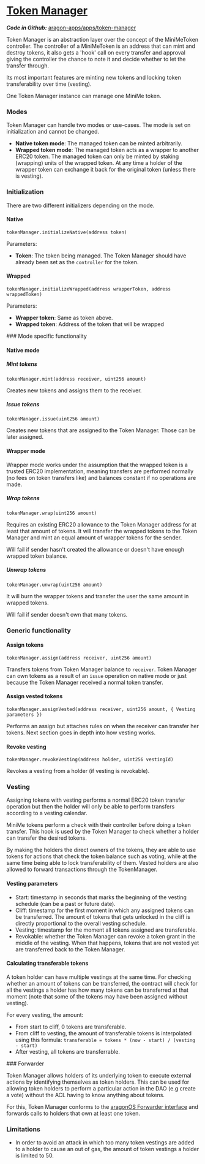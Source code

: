 # [Token Manager](https://github.com/aragon/aragon-apps/tree/master/apps/token-manager)

_**Code in Github:**_ [aragon-apps/apps/token-manager](https://github.com/aragon/aragon-apps/tree/master/apps/token-manager)

Token Manager is an abstraction layer over the concept of the MiniMeToken controller. The controller of a MiniMeToken is an address that can mint and destroy tokens, it also gets a 'hook' call on every transfer and approval giving the controller the chance to note it and decide whether to let the transfer through.

Its most important features are minting new tokens and locking token transferability over time (vesting).

One Token Manager instance can manage one MiniMe token.

### Modes

Token Manager can handle two modes or use-cases. The mode is set on initialization and cannot be changed.

- **Native token mode**: The managed token can be minted arbitrarily.
- **Wrapped token mode**: The managed token acts as a wrapper to another ERC20 token. The managed token can only be minted by staking (wrapping) units of the wrapped token. At any time a holder of the wrapper token can exchange it back for the original token (unless there is vesting).


### Initialization

There are two different initializers depending on the mode.

#### Native
```
tokenManager.initializeNative(address token)
```

Parameters:

- **Token**: The token being managed. The Token Manager should have already been set as the `controller` for the token.

#### Wrapped
```
tokenManager.initializeWrapped(address wrapperToken, address wrappedToken)
```

Parameters:

- **Wrapper token**: Same as token above.
- **Wrapped token**: Address of the token that will be wrapped

### Mode specific functionality

#### Native mode

##### Mint tokens
```
tokenManager.mint(address receiver, uint256 amount)
```

Creates new tokens and assigns them to the receiver.

##### Issue tokens
```
tokenManager.issue(uint256 amount)
```

Creates new tokens that are assigned to the Token Manager. Those can be later assigned.

#### Wrapper mode

Wrapper mode works under the assumption that the wrapped token is a trusted ERC20 implementation, meaning transfers are performed normally (no fees on token transfers like) and balances constant if no operations are made.

##### Wrap tokens
```
tokenManager.wrap(uint256 amount)
```

Requires an existing ERC20 allowance to the Token Manager address for at least that amount of tokens. It will transfer the wrapped tokens to the Token Manager and mint an equal amount of wrapper tokens for the sender.

Will fail if sender hasn't created the allowance or doesn't have enough wrapped token balance.

##### Unwrap tokens
```
tokenManager.unwrap(uint256 amount)
```

It will burn the wrapper tokens and transfer the user the same amount in wrapped tokens.

Will fail if sender doesn't own that many tokens.

### Generic functionality

#### Assign tokens
```
tokenManager.assign(address receiver, uint256 amount)
```

Transfers tokens from Token Manager balance to `receiver`. Token Manager can own tokens as a result of an `issue` operation on native mode or just because the Token Manager received a normal token transfer.

#### Assign vested tokens
```
tokenManager.assignVested(address receiver, uint256 amount, { Vesting parameters })
```

Performs an assign but attaches rules on when the receiver can transfer her tokens. Next section goes in depth into how vesting works.

#### Revoke vesting
```
tokenManager.revokeVesting(address holder, uint256 vestingId)
```

Revokes a vesting from a holder (if vesting is revokable).

### Vesting

Assigning tokens with vesting performs a normal ERC20 token transfer operation but then the holder will only be able to perform transfers according to a vesting calendar.

MiniMe tokens perform a check with their controller before doing a token transfer. This hook is used by the Token Manager to check whether a holder can transfer the desired tokens.

By making the holders the direct owners of the tokens, they are able to use tokens for actions that check the token balance such as voting, while at the same time being able to lock transferability of them. Vested holders are also allowed to forward transactions through the TokenManager.

#### Vesting parameters

- Start: timestamp in seconds that marks the beginning of the vesting schedule (can be a past or future date).
- Cliff: timestamp for the first moment in which any assigned tokens can be transferred. The amount of tokens that gets unlocked in the cliff is directly proportional to the overall vesting schedule.
- Vesting: timestamp for the moment all tokens assigned are transferable.
- Revokable: whether the Token Manager can revoke a token grant in the middle of the vesting. When that happens, tokens that are not vested yet are transferred back to the Token Manager.

#### Calculating transferable tokens

A token holder can have multiple vestings at the same time. For checking whether an amount of tokens can be transferred, the contract will check for all the vestings a holder has how many tokens can be transferred at that moment (note that some of the tokens may have been assigned without vesting).

For every vesting, the amount:

- From start to cliff, 0 tokens are transferable.
- From cliff to vesting, the amount of transferable tokens is interpolated using this formula: `transferable = tokens * (now - start) / (vesting - start)`
- After vesting, all tokens are transferrable.

### Forwarder

Token Manager allows holders of its underlying token to execute external actions by identifying themselves as token holders. This can be used for allowing token holders to perform a particular action in the DAO (e.g create a vote) without the ACL having to know anything about tokens.

For this, Token Manager conforms to the [aragonOS Forwarder interface](../../documentation/aragonOS/#forwarders) and forwards calls to holders that own at least one token.

### Limitations

- In order to avoid an attack in which too many token vestings are added to a holder to cause an out of gas, the amount of token vestings a holder is limited to 50.
